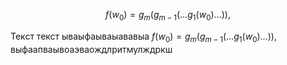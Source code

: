 $$f(w_0) = g_m(g_{m-1}(\ldots g_1(w_0)\ldots)),$$

Текст текст ываыфаываыававыа $f(w_0) = g_m(g_{m-1}(\ldots g_1(w_0)\ldots)),$ выфаапваывоаэваождлритмулждркш
